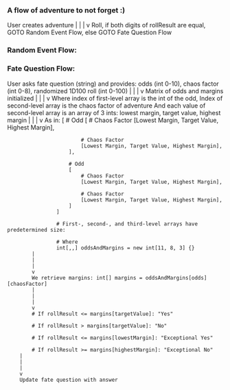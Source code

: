 ### A flow of adventure to not forget :)

User creates adventure
|
|
|
v
Roll, if both digits of rollResult are equal, GOTO Random Event Flow, else GOTO Fate Question Flow

### Random Event Flow:

### Fate Question Flow:

User asks fate question (string) and provides:
odds (int 0-10), chaos factor (int 0-8), randomized 1D100 roll (int 0-100)
    |
    |
    |
    v
    Matrix of odds and margins initialized
        |
        |
        |
        v
        Where index of first-level array is the int of the odd,
        Index of second-level array is the chaos factor of adventure
        And each value of second-level array is an array of 3 ints: lowest margin, target value, highest margin
            |
            |
            |
            v
            As in:
                    [
                        # Odd
                        [
                            # Chaos Factor
                            [Lowest Margin, Target Value, Highest Margin],

                            # Chaos Factor
                            [Lowest Margin, Target Value, Highest Margin],
                        ],

                        # Odd
                        [
                            # Chaos Factor
                            [Lowest Margin, Target Value, Highest Margin],

                            # Chaos Factor
                            [Lowest Margin, Target Value, Highest Margin],
                        ]
                    ]

                    # First-, second-, and third-level arrays have predetermined size:

                    # Where
                    int[,,] oddsAndMargins = new int[11, 8, 3] {}
            |
            |
            |
            v
            We retrieve margins: int[] margins = oddsAndMargins[odds][chaosFactor]
            |
            |
            |
            v
            # If rollResult <= margins[targetValue]: "Yes"

            # If rollResult > margins[targetValue]: "No"

            # If rollResult <= margins[lowestMargin]: "Exceptional Yes"

            # If rollResult >= margins[highestMargin]: "Exceptional No"
        |
        |
        |
        v
        Update fate question with answer